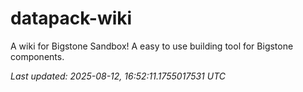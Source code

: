 # datapack-wiki
A wiki for Bigstone Sandbox! A easy to use building tool for Bigstone components.

_Last updated: 2025-08-12, 16:52:11.1755017531 UTC_
